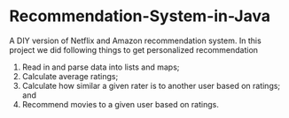 # Recommendation-System-in-Java
A DIY version of Netflix and Amazon recommendation system. 
In this project we did following things to get personalized recommendation
1. Read in and parse data into lists and maps;
2. Calculate average ratings;
3. Calculate how similar a given rater is to another user based on ratings; and
4. Recommend movies to a given user based on ratings. 
